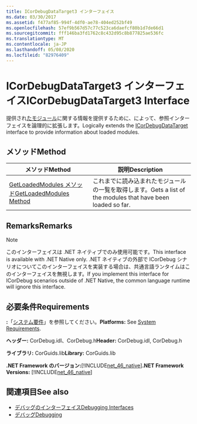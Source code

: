 ```yaml
---
title: ICorDebugDataTarget3 インターフェイス
ms.date: 03/30/2017
ms.assetid: f477af85-994f-4df0-ae78-404ed252bf49
ms.openlocfilehash: 57ef9b567d57c77c523ca6daefcf80b1d7de66d1
ms.sourcegitcommit: fff146ba3fd1762c8c432d95c8b877825ae536fc
ms.translationtype: MT
ms.contentlocale: ja-JP
ms.lasthandoff: 05/08/2020
ms.locfileid: "82976409"
---
```

# <a name="icordebugdatatarget3-interface"></a><span data-ttu-id="b500f-102">ICorDebugDataTarget3 インターフェイス</span><span class="sxs-lookup"><span data-stu-id="b500f-102">ICorDebugDataTarget3 Interface</span></span>
<span data-ttu-id="b500f-103">提供され[たモジュール](icordebugdatatarget-interface.md)に関する情報を提供するために、によって、参照インターフェイスを論理的に拡張します。</span><span class="sxs-lookup"><span data-stu-id="b500f-103">Logically extends the [ICorDebugDataTarget](icordebugdatatarget-interface.md) interface to provide information about loaded modules.</span></span>  
  
## <a name="method"></a><span data-ttu-id="b500f-104">メソッド</span><span class="sxs-lookup"><span data-stu-id="b500f-104">Method</span></span>  
  
|<span data-ttu-id="b500f-105">メソッド</span><span class="sxs-lookup"><span data-stu-id="b500f-105">Method</span></span>|<span data-ttu-id="b500f-106">説明</span><span class="sxs-lookup"><span data-stu-id="b500f-106">Description</span></span>|  
|------------|-----------------|  
|[<span data-ttu-id="b500f-107">GetLoadedModules メソッド</span><span class="sxs-lookup"><span data-stu-id="b500f-107">GetLoadedModules Method</span></span>](icordebugdatatarget3-getloadedmodules-method.md)|<span data-ttu-id="b500f-108">これまでに読み込まれたモジュールの一覧を取得します。</span><span class="sxs-lookup"><span data-stu-id="b500f-108">Gets a list of the modules that have been loaded so far.</span></span>|  
  
## <a name="remarks"></a><span data-ttu-id="b500f-109">Remarks</span><span class="sxs-lookup"><span data-stu-id="b500f-109">Remarks</span></span>  
  
> [!NOTE]
> <span data-ttu-id="b500f-110">このインターフェイスは .NET ネイティブでのみ使用可能です。</span><span class="sxs-lookup"><span data-stu-id="b500f-110">This interface is available with .NET Native only.</span></span> <span data-ttu-id="b500f-111">.NET ネイティブの外部で ICorDebug シナリオについてこのインターフェイスを実装する場合は、共通言語ランタイムはこのインターフェイスを無視します。</span><span class="sxs-lookup"><span data-stu-id="b500f-111">If you implement this interface for ICorDebug scenarios outside of .NET Native, the common language runtime will ignore this interface.</span></span>  
  
## <a name="requirements"></a><span data-ttu-id="b500f-112">必要条件</span><span class="sxs-lookup"><span data-stu-id="b500f-112">Requirements</span></span>  
 <span data-ttu-id="b500f-113">**:**「[システム要件](../../get-started/system-requirements.md)」を参照してください。</span><span class="sxs-lookup"><span data-stu-id="b500f-113">**Platforms:** See [System Requirements](../../get-started/system-requirements.md).</span></span>  
  
 <span data-ttu-id="b500f-114">**ヘッダー:** CorDebug.idl、CorDebug.h</span><span class="sxs-lookup"><span data-stu-id="b500f-114">**Header:** CorDebug.idl, CorDebug.h</span></span>  
  
 <span data-ttu-id="b500f-115">**ライブラリ:** CorGuids.lib</span><span class="sxs-lookup"><span data-stu-id="b500f-115">**Library:** CorGuids.lib</span></span>  
  
 <span data-ttu-id="b500f-116">**.NET Framework のバージョン:**[!INCLUDE[net_46_native](../../../../includes/net-46-native-md.md)]</span><span class="sxs-lookup"><span data-stu-id="b500f-116">**.NET Framework Versions:** [!INCLUDE[net_46_native](../../../../includes/net-46-native-md.md)]</span></span>  
  
## <a name="see-also"></a><span data-ttu-id="b500f-117">関連項目</span><span class="sxs-lookup"><span data-stu-id="b500f-117">See also</span></span>

- [<span data-ttu-id="b500f-118">デバッグのインターフェイス</span><span class="sxs-lookup"><span data-stu-id="b500f-118">Debugging Interfaces</span></span>](debugging-interfaces.md)
- [<span data-ttu-id="b500f-119">デバッグ</span><span class="sxs-lookup"><span data-stu-id="b500f-119">Debugging</span></span>](index.md)

